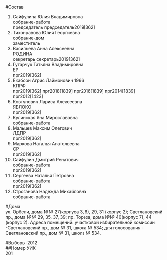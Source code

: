 #Состав  
1. Сайфулина Юлия Владимировна  
    собрание-работа  
    председатель председатель2019[362]  
2. Тихонравова Юлия Георгиевна  
    собрание-дом  
    заместитель  
3. Васильева Анна Алексеевна  
    РОДИНА  
    секретарь секретарь2019[362]  
4. Гутарчук Татьяна Владимировна  
    ЕР  
    прг2019[362]  
5. Екабсон Агрис Лаймонович 1966  
    КПРФ  
    прг2019[362] прг2018[1839] прг2016[1839] прг2014[1839] прг2012[1423]  
6. Ковтунович Лариса Алексеевна  
    ЯБЛОКО  
    прг2019[362]  
7. Кулинская Яна Мирославовна  
    собрание-работа  
8. Мальцев Максим Олегович  
    ЛДПР  
    прг2019[362]  
9. Маркова Наталья Анатольевна  
    СР  
    прг2019[362]  
10. Сайфулин Дмитрий Ренатович  
    собрание-работа  
    прг2019[362]  
11. Сергеева Наталья Петровна  
    собрание-работа  
    прг2019[362]  
12. Строганова Надежда Михайловна  
    собрание-работа  
  
#Дома  
ул. Орбели, дома №№ 27(корпуса 3, 6), 29, 31 (корпус 2); Светлановский пр., дома №№ 29, 35, 37, 39; пр. Тореза, дома №№ 40(корпус 7), 44 (корпус 2). Адреса помещений: участковой избирательной комиссии -Светлановский пр., дом № 31, школа № 534; для голосования - Светлановский пр., дом № 31, школа № 534.  
  
#Выборы-2012  
##Номер УИК  
201  
